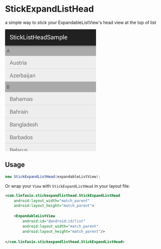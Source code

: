 StickExpandListHead
===================

a simple way to stick your ExpandableListView's head view at the top of list

 ![image](https://github.com/linfaxin/StickExpandListHead/blob/master/sample/sample.gif)
 

 Usage
-----

```java
new StickExpandListHead(expandableListView);
```
Or wrap your `View` with `StickExpandListHead` in your layout file:

```xml
<com.linfaxin.stickexpandlisthead.StickExpandListHead
    android:layout_width="match_parent"
    android:layout_height="match_parent">

    <ExpandableListView
        android:id="@android:id/list"
        android:layout_width="match_parent"
        android:layout_height="match_parent"/>

</com.linfaxin.stickexpandlisthead.StickExpandListHead>
```
